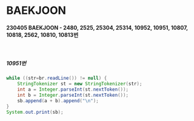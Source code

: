 # BAEKJOON


#### 230405 BAEKJOON - 2480, 2525, 25304, 25314, 10952, 10951, 10807, 10818, 2562, 10810, 10813번

<br>

##### 10951번
``` java
while ((str=br.readLine()) != null) {
    StringTokenizer st = new StringTokenizer(str);
    int a = Integer.parseInt(st.nextToken());
    int b = Integer.parseInt(st.nextToken());
    sb.append(a + b).append("\n");
}
System.out.print(sb);
```